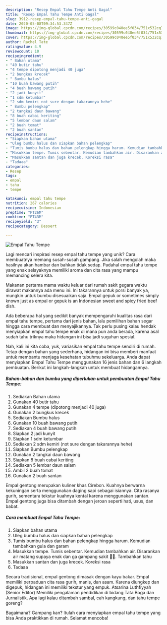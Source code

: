 ```yaml
---
description: "Resep Empal Tahu Tempe Anti Gagal"
title: "Resep Empal Tahu Tempe Anti Gagal"
slug: 3912-resep-empal-tahu-tempe-anti-gagal
date: 2020-05-08T09:34:53.347Z
image: https://img-global.cpcdn.com/recipes/30599c040ee5f034/751x532cq70/empal-tahu-tempe-foto-resep-utama.jpg
thumbnail: https://img-global.cpcdn.com/recipes/30599c040ee5f034/751x532cq70/empal-tahu-tempe-foto-resep-utama.jpg
cover: https://img-global.cpcdn.com/recipes/30599c040ee5f034/751x532cq70/empal-tahu-tempe-foto-resep-utama.jpg
author: Rachel Tate
ratingvalue: 4.9
reviewcount: 10
recipeingredient:
- " Bahan utama"
- "40 butir tahu"
- "4 tempe dipotong menjadi 40 juga"
- "2 bungkus krecek"
- " Bumbu halus"
- "10 buah bawang putih"
- "4 buah bawang putih"
- "2 jadi kunyit"
- "1 sdm ketumbar"
- "2 sdm kemiri not sure dengan takarannya hehe"
- " Bumbu pelengkap"
- "2 tangkai daun bawang"
- "8 buah cabai keriting"
- "5 lembar daun salam"
- "2 buah tomat"
- "2 buah santan"
recipeinstructions:
- "Siapkan bahan utama"
- "Uleg bumbu halus dan siapkan bahan pelengkap"
- "Tumis bumbu halus dan bahan pelengkap hingga harum. Kemudian tambahkan gula dan garam"
- "Masukkan tempe. Tumis sebentar. Kemudian tambahkan air. Disarankan air matang supaya enak dan ga gampang sakit 👍🏼. Tambahkan tahu"
- "Masukkan santan dan juga krecek. Koreksi rasa"
- "Tadaaa"
categories:
- Resep
tags:
- empal
- tahu
- tempe

katakunci: empal tahu tempe 
nutrition: 267 calories
recipecuisine: Indonesian
preptime: "PT26M"
cooktime: "PT43M"
recipeyield: "3"
recipecategory: Dessert

---
```



![Empal Tahu Tempe](https://img-global.cpcdn.com/recipes/30599c040ee5f034/751x532cq70/empal-tahu-tempe-foto-resep-utama.jpg)

Lagi mencari inspirasi resep empal tahu tempe yang unik? Cara membuatnya memang susah-susah gampang. Jika salah mengolah maka hasilnya akan hambar dan bahkan tidak sedap. Padahal empal tahu tempe yang enak selayaknya memiliki aroma dan cita rasa yang mampu memancing selera kita.

Makanan pertama mama waktu keluar dari rumah sakit gegara waktu dirawat makannya ada menu ini. Ini takarannya untuk porsi banyak ya, mungkin untuk bumbu disesuaikan saja. Empal gepuk or sometimes simply known just as empal or gepuk is an Indonesian sweet and spicy fried beef dish.

Ada beberapa hal yang sedikit banyak mempengaruhi kualitas rasa dari empal tahu tempe, pertama dari jenis bahan, lalu pemilihan bahan segar hingga cara membuat dan menyajikannya. Tak perlu pusing kalau hendak menyiapkan empal tahu tempe enak di mana pun anda berada, karena asal sudah tahu triknya maka hidangan ini bisa jadi suguhan spesial.


Nah, kali ini kita coba, yuk, variasikan empal tahu tempe sendiri di rumah. Tetap dengan bahan yang sederhana, hidangan ini bisa memberi manfaat untuk membantu menjaga kesehatan tubuhmu sekeluarga. Anda dapat menyiapkan Empal Tahu Tempe menggunakan 16 jenis bahan dan 6 langkah pembuatan. Berikut ini langkah-langkah untuk membuat hidangannya.

<!--inarticleads1-->

##### Bahan-bahan dan bumbu yang diperlukan untuk pembuatan Empal Tahu Tempe:

1. Sediakan  Bahan utama
1. Gunakan 40 butir tahu
1. Gunakan 4 tempe (dipotong menjadi 40 juga)
1. Gunakan 2 bungkus krecek
1. Sediakan  Bumbu halus
1. Gunakan 10 buah bawang putih
1. Sediakan 4 buah bawang putih
1. Siapkan 2 jadi kunyit
1. Siapkan 1 sdm ketumbar
1. Sediakan 2 sdm kemiri (not sure dengan takarannya hehe)
1. Siapkan  Bumbu pelengkap
1. Gunakan 2 tangkai daun bawang
1. Siapkan 8 buah cabai keriting
1. Sediakan 5 lembar daun salam
1. Ambil 2 buah tomat
1. Gunakan 2 buah santan


Empal gentong merupakan kuliner khas Cirebon. Kuahnya berwarna kekuningan serta menggunakan daging sapi sebagai isiannya. Cita rasanya gurih, sementara tekstur kuahnya kental karena menggunakan santan. Empal gentong juga bisa ditambah dengan jeroan seperti hati, usus, dan babat. 

<!--inarticleads2-->

##### Cara membuat Empal Tahu Tempe:

1. Siapkan bahan utama
1. Uleg bumbu halus dan siapkan bahan pelengkap
1. Tumis bumbu halus dan bahan pelengkap hingga harum. Kemudian tambahkan gula dan garam
1. Masukkan tempe. Tumis sebentar. Kemudian tambahkan air. Disarankan air matang supaya enak dan ga gampang sakit 👍🏼. Tambahkan tahu
1. Masukkan santan dan juga krecek. Koreksi rasa
1. Tadaaa


Secara tradisional, empal gentong dimasak dengan kayu bakar. Empal memiliki perpaduan cita rasa gurih, manis, dan asam. Karena diungkep dan digepuk, hidangan ini memiliki tekstur yang empuk. Atsarina Luthfiyyah (Senior Editor) Memiliki pengalaman pendidikan di bidang Tata Boga dan Jurnalistik. Apa lagi kalau ditambah sambal, cah kangkung, dan tahu tempe goreng? 

Bagaimana? Gampang kan? Itulah cara menyiapkan empal tahu tempe yang bisa Anda praktikkan di rumah. Selamat mencoba!
